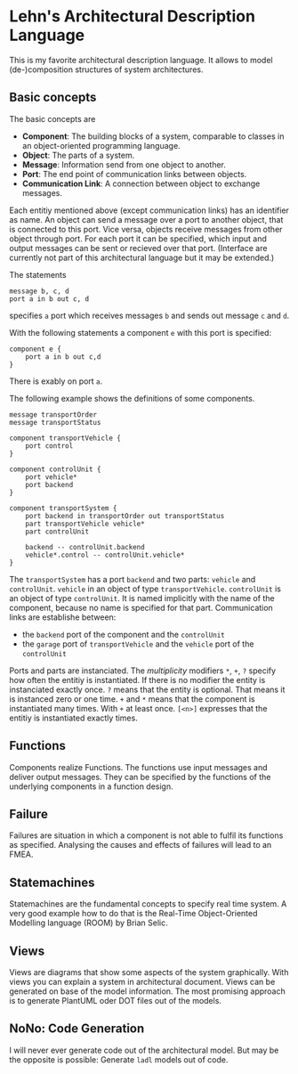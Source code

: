 Lehn's Architectural Description Language
=========================================

This is my favorite architectural description language.
It allows to model (de-)composition structures of system architectures.


Basic concepts
--------------

The basic concepts are
 * **Component**: The building blocks of a system, comparable to classes in an object-oriented programming language.
 * **Object**: The parts of a system.
 * **Message**: Information send from one object to another.
 * **Port**: The end point of communication links between objects.
 * **Communication Link**: A connection between object to exchange messages.

Each entitiy mentioned above (except communication links) has an identifier as name.
An object can send a message over a port to another object,
that is connected to this port.
Vice versa, objects receive messages from other object through port.
For each port it can be specified,
which input and output messages can be sent or recieved over that port.
(Interface are currently not part of this architectural language but it may be extended.)

The statements

    message b, c, d
    port a in b out c, d

specifies `a` port which receives messages `b` and sends out message `c` and `d`.

With the following statements a component `e` with this port is specified:

    component e {
        port a in b out c,d
    }

There is exably on port `a`.

The following example shows the definitions of some components.

    message transportOrder
    message transportStatus

    component transportVehicle {
        port control
    }

    component controlUnit {
        port vehicle*
        port backend
    }

    component transportSystem {
        port backend in transportOrder out transportStatus    
        part transportVehicle vehicle*
        part controlUnit

        backend -- controlUnit.backend
        vehicle*.control -- controlUnit.vehicle*
    }

The `transportSystem` has a port `backend` and two parts: `vehicle` and `controlUnit`.
`vehicle` in an object of type `transportVehicle`.
`controlUnit` is an object of type `controlUnit`.
It is named implicitly with the name of the component,
because no name is specified for that part.
Communication links are establishe between:
 * the `backend` port of the component and the `controlUnit`
 * the `garage` port of `transportVehicle` and the `vehicle` port of the `controlUnit`

Ports and parts are instanciated.
The _multiplicity_ modifiers `*`, `+`, `?` specify how often the entitiy is instantiated.
If there is no modifier the entity is instanciated exactly once.
`?` means that the entity is optional.
That means it is instanced zero or one time.
`+` and `*` means that the component is instantiated many times.
With `+` at least once.
`[<n>]` expresses that the entitiy is instantiated exactly <n> times.


Functions
---------

Components realize Functions.
The functions use input messages and deliver output messages.
They can be specified by the functions of the underlying components in a function design.


Failure
-------

Failures are situation in which a component is not able to fulfil its functions as specified.
Analysing the causes and effects of failures will lead to an FMEA.


Statemachines
-------------

Statemachines are the fundamental concepts to specify real time system.
A very good example how to do that is the Real-Time Object-Oriented Modelling language (ROOM) by Brian Selic.


Views
-----

Views are diagrams that show some aspects of the system graphically.
With views you can explain a system in architectural document.
Views can be generated on base of the model information.
The most promising approach is to generate PlantUML oder DOT files out of the models.


NoNo: Code Generation
---------------------

I will never ever generate code out of the architectural model.
But may be the opposite is possible: Generate `ladl` models out of code.
